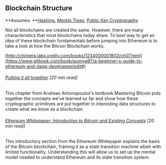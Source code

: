 ## Blockchain Structure

**Assumes: **[Hashing](/hashing-and-merkle-trees.md), [Merkle Trees](/merkle-trees.md), [Public Key Cryptography](/public-key-cryptography.md)

Not all blockchains are created the same. However, there are many characteristics that most blockchains today share.  To best way to get an idea of these blockchain fundamentals before jumping into Ethereum is to take a look at how the Bitcoin Blockchain works.

[http://chimera.labs.oreilly.com/books/1234000001802/ch07.html](https://www.gitbook.com/book/sunnya97/a-beginner-s-guide-to-ethereum-and-dapp-developme/edit#)

###### [Putting it all together](http://chimera.labs.oreilly.com/books/1234000001802/ch07.html) \[20 min read\]

This chapter from Andreas Antonopoulos's textbook Mastering Bitcoin puts together the concepts we've learned so far and show how these cryptographic primitives are put together in interesting data structures to create what we know as a blockchain.

###### [Ethereum Whitepaper: Introduction to Bitcoin and Existing Concepts](https://github.com/ethereum/wiki/wiki/White-Paper#introduction-to-bitcoin-and-existing-concepts) \[20 min read\]

This introductory section from the Ethereum Whitepaper explains the basis of the Bitcoin blockchain, framing it as a state transition machine albeit with limited functionality.  Understanding this will allow us to set up the mental model needed to understand Ethereum and its state transition system.

